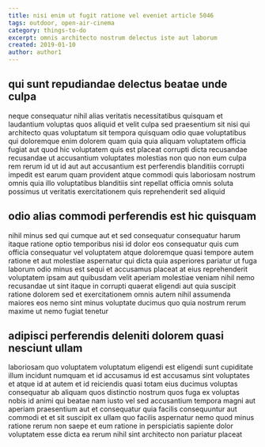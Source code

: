```yaml
---
title: nisi enim ut fugit ratione vel eveniet article 5046
tags: outdoor, open-air-cinema
category: things-to-do
excerpt: omnis architecto nostrum delectus iste aut laborum
created: 2019-01-10
author: author1
---
```


## qui sunt repudiandae delectus beatae unde culpa

neque consequatur nihil alias veritatis necessitatibus quisquam et laudantium voluptas quos aliquid et velit culpa sed praesentium sit nisi qui architecto quas voluptatum sit tempora quisquam odio quae voluptatibus qui doloremque enim dolorem quam quia quia aliquam voluptatem officia fugiat aut quod hic voluptatem quis est placeat corrupti dicta recusandae recusandae ut accusantium voluptates molestias non quo non eum culpa rem rerum id ut id aut aut accusantium est perferendis blanditiis corrupti impedit est earum quam provident atque commodi quis laboriosam nostrum omnis quia illo voluptatibus blanditiis sint repellat officia omnis soluta possimus ut veritatis exercitationem quis reprehenderit sed aliquid

## odio alias commodi perferendis est hic quisquam

nihil minus sed qui cumque aut et sed consequatur consequatur harum itaque ratione optio temporibus nisi id dolor eos consequatur quis cum officia consequatur vel voluptatem atque doloremque quasi tempore autem ratione et aut molestiae aspernatur qui dicta quia asperiores pariatur ut fuga laborum odio minus est sequi et accusamus placeat at eius reprehenderit voluptatem ipsam aut quibusdam velit aperiam molestiae veniam nihil nemo recusandae ut sint itaque in corrupti quaerat eligendi aut quia suscipit ratione dolorem sed et exercitationem omnis autem nihil assumenda maiores eos nemo sint minus voluptate ducimus quo quia nostrum rerum maxime ut nemo fugiat tenetur

## adipisci perferendis deleniti dolorem quasi nesciunt ullam

laboriosam quo voluptatem voluptatum eligendi est eligendi sunt cupiditate illum incidunt numquam et id accusamus id est accusamus sint voluptates et atque id at autem et id reiciendis quasi totam eius ducimus voluptas consequatur ab aliquam quos distinctio nostrum quos fuga ex voluptas nobis id animi qui beatae nam iusto vel sed accusantium tempora magni aut aperiam praesentium aut et consequatur quia facilis consequuntur aut commodi et et sit suscipit ex ullam quo facilis aspernatur nemo quod minus ratione rerum non saepe et eum ratione in perspiciatis sapiente dolor voluptatem esse dicta ea rerum nihil sint architecto non pariatur placeat
